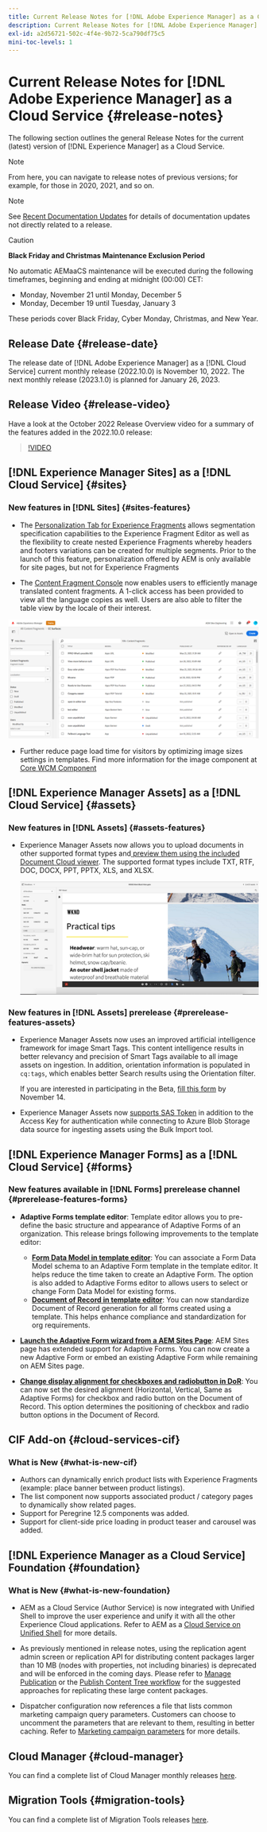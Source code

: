 ```yaml
---
title: Current Release Notes for [!DNL Adobe Experience Manager] as a Cloud Service.
description: Current Release Notes for [!DNL Adobe Experience Manager] as a Cloud Service.
exl-id: a2d56721-502c-4f4e-9b72-5ca790df75c5
mini-toc-levels: 1
---
```


# Current Release Notes for [!DNL Adobe Experience Manager] as a Cloud Service {#release-notes}

The following section outlines the general Release Notes for the current (latest) version of [!DNL Experience Manager] as a Cloud Service.

>[!NOTE]
>
>From here, you can navigate to release notes of previous versions; for example, for those in 2020, 2021, and so on.

>[!NOTE]
>
>See [Recent Documentation Updates](https://experienceleague.adobe.com/docs/experience-manager-release-information/aem-release-updates/doc-updates/documentation-updates.html) for details of documentation updates not directly related to a release.

>[!CAUTION]
>
>**Black Friday and Christmas Maintenance Exclusion Period**
>
> No automatic AEMaaCS maintenance will be executed during the following timeframes, beginning and ending at midnight (00:00) CET:
>
>* Monday, November 21 until Monday, December 5
>* Monday, December 19 until Tuesday, January 3
>
> These periods cover Black Friday, Cyber Monday, Christmas, and New Year.

## Release Date {#release-date}

The release date of [!DNL Adobe Experience Manager] as a [!DNL Cloud Service] current monthly release (2022.10.0) is November 10, 2022. The next monthly release (2023.1.0) is planned for January 26, 2023.

## Release Video {#release-video}

Have a look at the October 2022 Release Overview video for a summary of the features added in the 2022.10.0 release:

>[!VIDEO](https://video.tv.adobe.com/v/3409801/?quality=12)

## [!DNL Experience Manager Sites] as a [!DNL Cloud Service] {#sites}


### New features in [!DNL Sites] {#sites-features}
 
* The [Personalization Tab for Experience Fragments](/help/sites-cloud/authoring/fundamentals/experience-fragments.md#personalization-experience-fragment) allows segmentation specification capabilities to the Experience Fragment Editor as well as the flexibility to create nested Experience Fragments whereby headers and footers variations can be created for multiple segments. Prior to the launch of this feature, personalization offered by AEM is only available for site pages, but not for Experience Fragments

* The [Content Fragment Console](/help/sites-cloud/administering/content-fragments/content-fragments-console.md) now enables users to efficiently manage translated content fragments. A 1-click access has been provided to view all the language copies as well. Users are also able to filter the table view by the locale of their interest.

![Content Fragments Languages](/help/release-notes/assets/cfconsole-languages.png)

* Further reduce page load time for visitors by optimizing image sizes settings in templates. Find more information for the image component at [Core WCM Component](https://github.com/adobe/aem-core-wcm-components)

## [!DNL Experience Manager Assets] as a [!DNL Cloud Service] {#assets}

### New features in [!DNL Assets] {#assets-features}

* Experience Manager Assets now allows you to upload documents in other supported format types and[ preview them using the included Document Cloud viewer](/help/assets/manage-pdf-documents.md). The supported format types include TXT, RTF, DOC, DOCX, PPT, PPTX, XLS, and XLSX.

  ![PDF rendition for other formats](/help/release-notes/assets/multi-page-other-formats.png)


### New features in [!DNL Assets] prerelease {#prerelease-features-assets}

* Experience Manager Assets now uses an improved artificial intelligence framework for image Smart Tags. This content intelligence results in better relevancy and precision of Smart Tags available to all image assets on ingestion. In addition, orientation information is populated in `cq:tags`, which enables better Search results using the Orientation filter.

   If you are interested in participating in the Beta, [fill this form](https://forms.office.com/pages/responsepage.aspx?id=Wht7-jR7h0OUrtLBeN7O4epXZrTVKKdJkUiHeolccf9UNEwyNEpHVEFaODdBNFZQSlFDREZQOVRRTy4u) by November 14.

* Experience Manager Assets now [supports SAS Token](/help/assets/add-assets.md#asset-bulk-ingestor) in addition to the Access Key for authentication while connecting to Azure Blob Storage data source for ingesting assets using the Bulk Import tool.

## [!DNL Experience Manager Forms] as a [!DNL Cloud Service] {#forms}

### New features available in [!DNL Forms] prerelease channel {#prerelease-features-forms}

* **Adaptive Forms template editor**: Template editor allows you to pre-define the basic structure and appearance of Adaptive Forms of an organization. This release brings following improvements to the template editor:
  * **[Form Data Model in template editor](/help/forms/creating-adaptive-form.md#edit-form-model-properties-of-an-adaptive-form-edit-form-model)**: You can associate a Form Data Model schema to an Adaptive Form template in the template editor. It helps reduce the time taken to create an Adaptive Form. The option is also added to Adaptive Forms editor to allows users to select or change Form Data Model for existing forms.
  * **[Document of Record in template editor](/help/forms/generate-document-of-record-for-non-xfa-based-adaptive-forms.md#document-of-record-support-in-adaptive-form-editor-dor-support-in-adaptiveform)**: You can now standardize Document of Record generation for all forms created using a template. This helps enhance compliance and standardization for org requirements.

* **[Launch the Adaptive Form wizard from a AEM Sites Page](/help/forms/embed-adaptive-form-aem-sites.md)**: AEM Sites page has extended support for Adaptive Forms. You can now create a new Adaptive Form or embed an existing Adaptive Form while remaining on AEM Sites page. 
* **[Change display alignment for checkboxes and radiobutton in DoR](/help/forms/generate-document-of-record-for-non-xfa-based-adaptive-forms.md#customize-the-branding-information-in-document-of-record-customize-the-branding-information-in-document-of-record)**: You can now set the desired alignment (Horizontal, Vertical, Same as Adaptive Forms) for checkbox and radio button on the Document of Record. This option determines the positioning of checkbox and radio button options in the Document of Record. 

## CIF Add-on {#cloud-services-cif}

### What is New {#what-is-new-cif}

* Authors can dynamically enrich product lists with Experience Fragments (example: place banner between product listings).
* The list component now supports associated product / category pages to dynamically show related pages.
* Support for Peregrine 12.5 components was added.
* Support for client-side price loading in product teaser and carousel was added.

## [!DNL Experience Manager as a Cloud Service] Foundation {#foundation}

### What is New {#what-is-new-foundation}

* AEM as a Cloud Service (Author Service) is now integrated with Unified Shell to improve the user experience and unify it with all the other Experience Cloud applications. Refer to AEM as a [Cloud Service on Unified Shell](/help/overview/aem-cloud-service-on-unified-shell.md) for more details.

* As previously mentioned in release notes, using the replication agent admin screen or replication API for distributing content packages larger than 10 MB (nodes with properties, not including binaries) is deprecated and will be enforced in the coming days. Please refer to [Manage Publication](/help/operations/replication.md#manage-publication) or the [Publish Content Tree workflow](/help/operations/replication.md#publish-content-tree-workflow) for the suggested approaches for replicating these large content packages.

* Dispatcher configuration now references a file that lists common marketing campaign query parameters. Customers can choose to uncomment the parameters that are relevant to them, resulting in better caching. Refer to [Marketing campaign parameters](/help/implementing/dispatcher/caching.md#marketing-parameters) for more details.

## Cloud Manager {#cloud-manager}

You can find a complete list of Cloud Manager monthly releases [here](/help/implementing/cloud-manager/release-notes-cloud-manager/release-notes-cm-current.md).

## Migration Tools {#migration-tools}

You can find a complete list of Migration Tools releases [here](/help/journey-migration/release-notes/release-notes-migration-tools-current.md).
